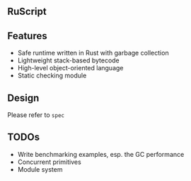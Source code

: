 RuScript
------

## Features

* Safe runtime written in Rust with garbage collection
* Lightweight stack-based bytecode
* High-level object-oriented language
* Static checking module

## Design
Please refer to `spec`

## TODOs
* Write benchmarking examples, esp. the GC performance
* Concurrent primitives
* Module system
